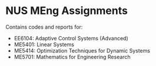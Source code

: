 # NUS MEng Assignments
Contains codes and reports for:
- EE6104: Adaptive Control Systems (Advanced)
- ME5401: Linear Systems
- ME5414: Optimization Techniques for Dynamic Systems
- ME5701: Mathematics for Engineering Research
